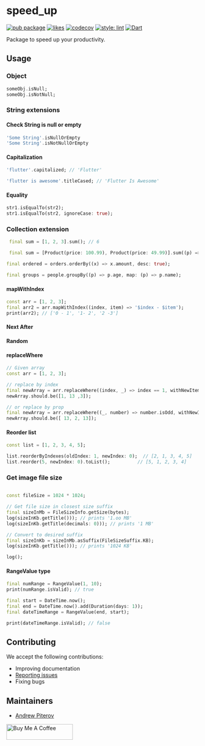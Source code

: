 # speed_up

[![pub package](https://img.shields.io/pub/v/speed_up.svg?label=speed_up&color=blue)](https://pub.dev/packages/speed_up)
[![likes](https://badges.bar/speed_up/likes)](https://pub.dev/packages/speed_up/score)
[![codecov](https://codecov.io/gh/AndrewPiterov/speed_up/branch/main/graph/badge.svg?token=VM9LTJXGQS)](https://codecov.io/gh/AndrewPiterov/speed_up)
[![style: lint](https://img.shields.io/badge/style-lint-4BC0F5.svg)](https://pub.dev/packages/lint)
[![Dart](https://github.com/AndrewPiterov/speed_up/actions/workflows/dart.yml/badge.svg)](https://github.com/AndrewPiterov/speed_up/actions/workflows/dart.yml)

Package to speed up your productivity.

## Usage

### Object

```dart
someObj.isNull;
someObj.isNotNull;
```

### String extensions

#### Check String is null or empty

```dart
'Some String'.isNullOrEmpty
'Some String'.isNotNullOrEmpty
```

#### Capitalization

```dart
'flutter'.capitalized; // 'Flutter'

'flutter is awesome'.titleCased; // 'Flutter Is Awesome'
```

#### Equality

```dart
str1.isEqualTo(str2);
str1.isEqualTo(str2, ignoreCase: true);
```

### Collection extension

```dart
 final sum = [1, 2, 3].sum(); // 6

 final sum = [Product(price: 100.99), Product(price: 49.99)].sum((p) => p.price);
```

```dart
final ordered = orders.orderBy((x) => x.amount, desc: true);
```

```dart
final groups = people.groupBy((p) => p.age, map: (p) => p.name);
```

#### mapWithIndex

```dart
const arr = [1, 2, 3];
final arr2 = arr.mapWithIndex((index, item) => '$index - $item');
print(arr2); // ['0 - 1', '1- 2', '2 -3']
```

#### Next After

#### Random

#### replaceWhere

```dart
// Given array
const arr = [1, 2, 3];

// replace by index
final newArray = arr.replaceWhere((index, _) => index == 1, withNewItem: 13);
newArray.should.be([1, 13 ,3]);

// or replace by prop
final newArray = arr.replaceWhere((_, number) => number.isOdd, withNewItem: 13);
newArray.should.be([ 13, 2, 13]);
```

#### Reorder list

```dart
const list = [1, 2, 3, 4, 5];

list.reorderByIndexes(oldIndex: 1, newIndex: 0);  // [2, 1, 3, 4, 5]
list.reorder(5, newIndex: 0).toList();          // [5, 1, 2, 3, 4]
```

### Get image file size

```dart

const fileSize = 1024 * 1024;

// Get file size in closest size suffix
final sizeInMb = FileSizeInfo.getSize(bytes);
log(sizeInKb.getTitle())); // prints '1.oo MB'
log(sizeInKb.getTitle(decimals: 0))); // prints '1 MB'

// Convert to desired suffix
final sizeInKb = sizeInMb.asSuffix(FileSizeSuffix.KB);
log(sizeInKb.getTitle())); // prints '1024 KB'

log();

```

#### RangeValue type

```dart
final numRange = RangeValue(1, 10);
print(numRange.isValid); // true

final start = DateTime.now();
final end = DateTime.now().add(Duration(days: 1));
final dateTimeRange = RangeValue(end, start);

print(dateTimeRange.isValid); // false
```

## Contributing

We accept the following contributions:

* Improving documentation
* [Reporting issues](https://github.com/AndrewPiterov/speed_up/issues/new)
* Fixing bugs

## Maintainers

* [Andrew Piterov](mailto:contact@andrewpiterov.com?subject=[GitHub]%20Source%20Dart%20speed_up)

<a href="https://www.buymeacoffee.com/devcraft.ninja" target="_blank"><img src="https://cdn.buymeacoffee.com/buttons/default-orange.png" alt="Buy Me A Coffee" height="41" width="174"></a>
